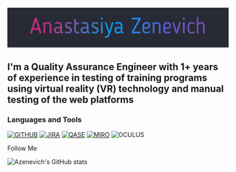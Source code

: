 [![Header](https://github.com/Azenevich/Azenevich/blob/main/assets/download.gif)](https://www.linkedin.com/in/anastasiya-zenevich-314278224/)

## I'm a Quality Assurance Engineer with 1+ years of experience in testing of training programs using virtual reality (VR) technology and manual testing of the web platforms 

### Languages and Tools
[![GITHUB](https://img.shields.io/badge/-GITHUB-5C5C5C?style=flat&logo=github&logoColor=FFFFFF)](https://github.com/)
[![JIRA](https://img.shields.io/badge/-JIRA-5C5C5C?style=flat&logo=jira&logoColor=2580F7)](https://atlassian.com/software/jira/)
[![QASE](https://img.shields.io/static/v1?label=Q&message=QASE&color=5C5C5C)](https://qase.io/)
[![MIRO](https://img.shields.io/badge/-MIRO-5C5C5C?style=flat&logo=miro&logoColor=F7C92E&endpoint?url=<https://miro.com/>)](https://miro.com/)
![OCULUS](https://img.shields.io/badge/-OCULUS_VR-5C5C5C?style=flat&logo=oculus&logoColor=1B1D1F)


Follow Me

![Azenevich's GitHub stats](https://github-readme-stats.vercel.app/api?username=Azenevich&show_icons=true&theme=dracula&hide=contribs)